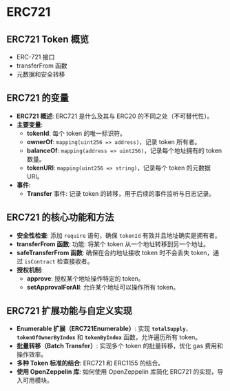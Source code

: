 # ERC721

## ERC721 Token 概览

- ERC-721 接口
- transferFrom 函数
- 元数据和安全转移

## ERC721 的变量

- **ERC721 概述**: ERC721 是什么及其与 ERC20 的不同之处（不可替代性）。
- **主要变量**:
  - **tokenId**: 每个 token 的唯一标识符。
  - **ownerOf**: `mapping(uint256 => address)`，记录 token 所有者。
  - **balanceOf**: `mapping(address => uint256)`，记录每个地址拥有的 token 数量。
  - **tokenURI**: `mapping(uint256 => string)`，记录每个 token 的元数据 URI。
- **事件**:
  - **Transfer** 事件: 记录 token 的转移，用于后续的事件监听与日志记录。

## ERC721 的核心功能和方法

- **安全性检查**: 添加 `require` 语句，确保 `tokenId` 有效并且地址确实是拥有者。
- **transferFrom 函数**: 功能: 将某个 token 从一个地址转移到另一个地址。
- **safeTransferFrom 函数**: 确保在合约地址接收 token 时不会丢失 token，通过 `isContract` 检查接收者。
- **授权机制**:
  - **approve**: 授权某个地址操作特定的 token。
  - **setApprovalForAll**: 允许某个地址可以操作所有 token。

## ERC721 扩展功能与自定义实现

- **Enumerable 扩展（ERC721Enumerable）**: 实现 **`totalSupply`**、**`tokenOfOwnerByIndex`** 和 **`tokenByIndex`** 函数，允许遍历所有 token。
- **批量转移（Batch Transfer）**: 实现多个 token 的批量转移，优化 gas 费用和操作效率。
- **多种 Token 标准的结合**:  ERC721 和 ERC1155 的结合。
- **使用 OpenZeppelin 库**: 如何使用 OpenZeppelin 库简化 ERC721 的实现，导入可用模块。
